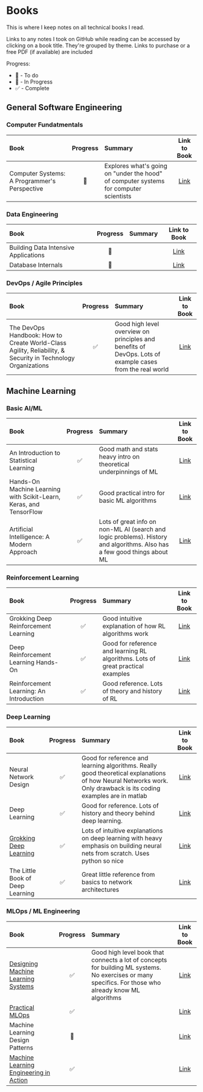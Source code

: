 # Books

This is where I keep notes on all technical books I read.

Links to any notes I took on GitHub while reading can be accessed by clicking on a book title. They're grouped by theme. Links to purchase or a free PDF (if available) are included

Progress:

- :date: - To do
- :blue_book: - In Progress
- :white_check_mark: - Complete

## General Software Engineering

### Computer Fundatmentals

| Book | Progress | Summary | Link to Book |
|:-----|:--------:|:----------|:-----:|
| Computer Systems: A Programmer's Perspective | :blue_book: | Explores what's going on "under the hood" of computer systems for computer scientists | [Link](https://www.amazon.com/Computer-Systems-Programmers-Perspective-3rd/dp/013409266X) |

### Data Engineering

| Book | Progress | Summary | Link to Book |
|:-----|:--------:|:----------|:-----:|
| Building Data Intensive Applications | :date: | | [Link](https://www.oreilly.com/library/view/designing-data-intensive-applications/9781491903063/) |
| Database Internals | :date: | | [Link](https://www.databass.dev/) |

### DevOps / Agile Principles

| Book | Progress | Summary | Link to Book |
|:-----|:--------:|:----------|:-----:|
| The DevOps Handbook: How to Create World-Class Agility, Reliability, & Security in Technology Organizations | :white_check_mark: | Good high level overview on principles and benefits of DevOps. Lots of example cases from the real world | [Link](https://www.oreilly.com/library/view/the-devops-handbook/9781457191381/) |

## Machine Learning

### Basic AI/ML

| Book | Progress | Summary | Link to Book |
|:-----|:--------:|:----------|:-----:|
| An Introduction to Statistical Learning | :white_check_mark: | Good math and stats heavy intro on theoretical underpinnings of ML | [Link](https://www.statlearning.com/) |
| Hands-On Machine Learning with Scikit-Learn, Keras, and TensorFlow |  :white_check_mark: | Good practical intro for basic ML algorithms | [Link](https://www.oreilly.com/library/view/hands-on-machine-learning/9781492032632/) |
| Artificial Intelligence: A Modern Approach | :white_check_mark: | Lots of great info on non-ML AI (search and logic problems). History and algorithms. Also has a few good things about ML | [Link](https://www.pearson.com/en-us/subject-catalog/p/artificial-intelligence-a-modern-approach/P200000003500/9780137505135) |

### Reinforcement Learning

| Book | Progress | Summary | Link to Book |
|:-----|:--------:|:----------|:-----:|
| Grokking Deep Reinforcement Learning | :white_check_mark: | Good intuitive explanation of how RL algorithms work | [Link](https://www.manning.com/books/grokking-deep-reinforcement-learning) |
| Deep Reinforcement Learning Hands-On | :white_check_mark: | Good for reference and learning RL algorithms. Lots of great practical examples | [Link](https://www.packtpub.com/product/deep-reinforcement-learning-hands-on-second-edition/9781838826994) |
| Reinforcement Learning: An Introduction | :white_check_mark: | Good reference. Lots of theory and history of RL | [Link](http://incompleteideas.net/book/the-book-2nd.html) |

### Deep Learning

| Book | Progress | Summary | Link to Book |
|:-----|:--------:|:----------|:-----:|
| Neural Network Design | :white_check_mark: | Good for reference and learning algorithms. Really good theoretical explanations of how Neural Networks work. Only drawback is its coding examples are in matlab | [Link](https://hagan.okstate.edu/NNDesign.pdf) |
| Deep Learning | :white_check_mark: | Good for reference. Lots of history and theory behind deep learning. | [Link](https://www.deeplearningbook.org/) |
| [Grokking Deep Learning](./trask_deep_learning/) | :white_check_mark: | Lots of intuitive explanations on deep learning with heavy emphasis on building neural nets from scratch. Uses python so nice | [Link](https://www.manning.com/books/grokking-deep-learning) |
| The Little Book of Deep Learning| :white_check_mark: | Great little reference from basics to network architectures | [Link](https://fleuret.org/public/lbdl.pdf) |

### MLOps / ML Engineering

| Book | Progress | Summary | Link to Book |
|:-----|:--------:|:----------|:-----:|
| [Designing Machine Learning Systems](./designing_ml_systems) | :white_check_mark: | Good high level book that connects a lot of concepts for building ML systems. No exercises or many specifics. For those who already know ML algorithms | [Link](https://www.oreilly.com/library/view/designing-machine-learning/9781098107956/) |
| [Practical MLOps](./practical_mlops) | :white_check_mark: |  | [Link](https://www.oreilly.com/library/view/practical-mlops/9781098103002/) |
| Machine Learning Design Patterns | :date: |  | [Link](https://www.oreilly.com/library/view/machine-learning-design/9781098115777/) |
|[Machine Learning Engineering in Action](./ml_engineering_in_action) | :white_check_mark: |  | [Link](https://www.manning.com/books/machine-learning-engineering-in-action) |
